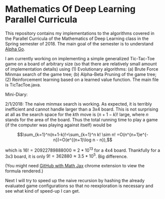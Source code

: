 # Mathematics Of Deep Learning Parallel Curricula
This repository contains my implementations to the algorithms covered in the Parallel Curricula of the Mathematics of Deep Learning class in the Spring semester of 2018. The main goal of the semester is to understand [Alpha Go](https://deepmind.com/research/alphago/).

I am currently working on implementing a simple generalized Tic-Tac-Toe game on a board of arbitrary size (so that there are relatively small amount of implementation details) using (1) Evolutionary algorithms: (a) Brute Force Minmax search of the game tree; (b) Alpha-Beta Pruning of the game tree; (2) Reinforcement learning based on a learned value function. The main file is TicTacToe.java.


Mini-Diary: 

2/1/2018: The naive minmax search is working. As expected, it is terribly inefficient and cannot handle larger than a 3x4 board. This is not surprising at all as the search space for the $k$th move is $(n+1-k)!$ large, where $n$ stands for the area of the board. Thus the total running time to play a game (if the computer was playing against itself) would be

$$\sum_{k=1}^n(n+1-k)!=\sum_{k=1}^n k! \sim n! =O(n^{n+1}e^{-n})=O(e^{(n+1)\log n - n}),$$

which is $16! = 20922789888000 \approx 2 * 10^13$ for a 4x4 board. Thankfully for a 3x3 board, it is only $9! = 362880\approx 3.5 * 10^5$. Big difference.

(You might need [GitHub with Math Jax](https://chrome.google.com/webstore/detail/github-with-mathjax/ioemnmodlmafdkllaclgeombjnmnbima/related) chrome extension to view the formula rendered.)

Next I will try to speed up the naive recursion by hashing the already evaluated game configurations so that no reexploration is necessary and see what kind of speed-up I can get. 
